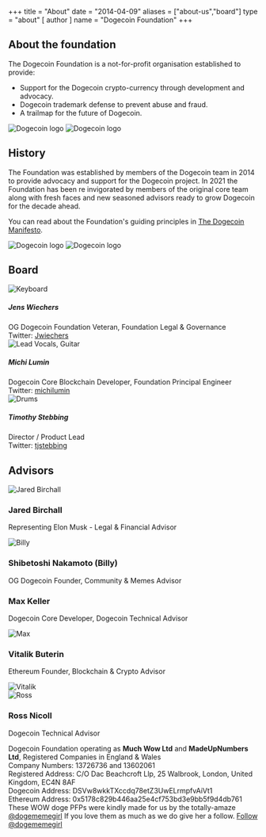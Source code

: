 +++ 
title = "About"
date = "2014-04-09"
aliases = ["about-us","board"]
type = "about"
[ author ]
name = "Dogecoin Foundation"
+++

<section class="presentation">
<div class="left">

<div class="title">

## About the foundation

  <div class="underline"></div>
</div>

<div class="description">
The Dogecoin Foundation is a not-for-profit organisation established to provide:

- Support for the Dogecoin crypto-currency through development and advocacy.
- Dogecoin trademark defense to prevent abuse and fraud.
- A trailmap for the future of Dogecoin.

</div>

<div class="mobile-logos">
<img class="dogegoin-light" src="/dogecoin-light.png" alt="Dogecoin logo">
<img class="dogegoin-dark" src="/dogecoin-dark.png" alt="Dogecoin logo">
</div>

<div class="title">

## History

<div class="underline"></div>
</div>

<div class="description">
The Foundation was established by members of the Dogecoin team in 2014 to provide
advocacy and support for the Dogecoin project. In 2021 the Foundation has been
re invigorated by members of the original core team along with fresh faces and new
seasoned advisors ready to grow Dogecoin for the decade ahead.

You can read about the Foundation's guiding principles in [The Dogecoin Manifesto](/manifesto).

</div>
</div>
<div class="right">
<img class="dogegoin-light" src="/dogecoin-light.png" alt="Dogecoin logo">
<img class="dogegoin-dark" src="/dogecoin-dark.png" alt="Dogecoin logo">
</div>
</section>

<section class="board">
  <div>

## Board

  <div class="underline"></div>

  <div class="members">

  <div class="member">
  <img title='Keyboard' src="/jens.png"/>
  <h5>Jens Wiechers</h5>
  OG Dogecoin Foundation Veteran, Foundation Legal & Governance
  </br>Twitter: <a href='https://twitter.com/jwiechers'>Jwiechers</a>
  </div>

  <div class="member">
  <img title='Lead Vocals, Guitar' src="/michi.png"/>
  <h5>Michi Lumin</h5>
  Dogecoin Core Blockchain Developer, Foundation Principal Engineer
  </br>Twitter: <a href='https://twitter.com/michilumin'>michilumin</a>
  </div>

  <div class="member">
  <img title='Drums' src="/timothy.png"/>
  <h5>Timothy Stebbing</h5>
  Director / Product Lead
  </br>Twitter: <a href='https://twitter.com/tjstebbing'>tjstebbing</a>
  </div>

  </div>
  </div>
</section>

<div class="advisors">
<div class="top"></div>
<div class="inner">
<div class="title">

## Advisors

<div class="underline"></div>
</div>

<div class="members">

<div>
<img title='Jared Birchall' src="/jared.png"/>
</div>
<div>

### Jared Birchall

Representing Elon Musk - Legal & Financial Advisor

</div>

<div>
<img title='Billy' src="/billy.png"/>
</div>
<div>

### Shibetoshi Nakamoto (Billy)

OG Dogecoin Founder, Community & Memes Advisor

</div>

<div>

### Max Keller

Dogecoin Core Developer, Dogecoin Technical Advisor

</div>
<div>
<img title='Max' src="/max.png"/>
</div>

<div>

### Vitalik Buterin

Ethereum Founder, Blockchain & Crypto Advisor

</div>
<div>
<img title='Vitalik' src="/vitalik.png"/>
</div>


<div>
<img title='Ross' src="/ross.png"/>
</div>
<div>

### Ross Nicoll

Dogecoin Technical Advisor

</div>


</div>
</div>
<div class="bottom"></div>
</div>

<div class="company">
Dogecoin Foundation operating as <b>Much Wow Ltd</b> and
<b>MadeUpNumbers Ltd</b>, Registered Companies in England & Wales<br/>
Company Numbers: 13726736 and 13602061<br/>
Registered Address: C/O Dac Beachcroft Llp, 25 Walbrook, London, United Kingdom, EC4N 8AF</br>
Dogecoin Address: DSVw8wkkTXccdq78etZ3UwELrmpfvAiVt1</br>
Ethereum Address: 0x5178c829b446aa25e4cf753bd3e9bb5f9d4db761</br>
</div>

<div class="tweet">
These WOW doge PFPs were kindly made for us by the totally-amaze
<a href="https://twitter.com/Dogememegirl">@dogememegirl</a> If you love them as
much as we do give her a follow.
<a href="https://twitter.com/dogememegirl?ref_src=twsrc%5Etfw" class="twitter-follow-button" data-show-screen-name="false" data-show-count="false">Follow @dogememegirl</a><script async src="https://platform.twitter.com/widgets.js" charset="utf-8"></script>
</div>
